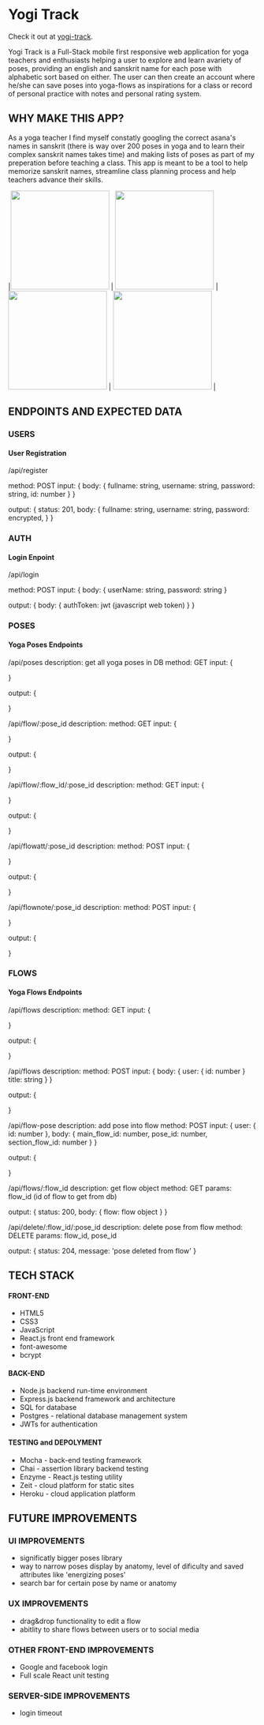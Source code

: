 # Yogi Track 

Check it out at [yogi-track](https://yoga-capstone.now.sh/).

Yogi Track is a Full-Stack mobile first responsive web application for yoga teachers and enthusiasts helping a user to explore and learn avariety of poses, providing an english and sanskrit name for each pose with alphabetic sort based on either. The user can then create an account where he/she can save poses into yoga-flows as inspirations for a class or record of personal practice with notes and personal rating system.

## WHY MAKE THIS APP?
As a yoga teacher I find myself constatly googling the correct asana's names in sanskrit (there is way over 200 poses in yoga and to learn their complex sanskrit names takes time) and making lists of poses as part of my preperation before teaching a class. This app is meant to be a tool to help memorize sanskrit names, streamline class planning process and help teachers advance their skills.


|<img src='https://images-for-portfolio.s3.us-east-2.amazonaws.com/yoga+cap/home.png' width ='200' > | <img src='https://images-for-portfolio.s3.us-east-2.amazonaws.com/yoga+cap/flow-pick.png' width ='200' > | <img src='https://images-for-portfolio.s3.us-east-2.amazonaws.com/yoga+cap/flow-pose.png' width='200' > | <img src='https://images-for-portfolio.s3.us-east-2.amazonaws.com/yoga+cap/pose-card2.png' width='200' > |

## ENDPOINTS AND EXPECTED DATA
### USERS
  #### User Registration
  /api/register

  method: POST
  input: {
    body: {
      fullname: string,
      username: string,
      password: string,
      id: number
    }
  }

  output: {
    status: 201,
    body: {
      fullname: string,
      username: string,
      password: encrypted, 
    }
  }

### AUTH 
  #### Login Enpoint
  /api/login
  
  method: POST
  input: {
    body: {
      userName: string, 
      password: string
    }

  output: {
    body: {
      authToken: jwt (javascript web token)
    }
  }

### POSES
  #### Yoga Poses Endpoints
  /api/poses
  description: get all yoga poses in DB
  method: GET
  input: {

  }

  output: {

  }

  /api/flow/:pose_id
  description: 
  method: GET
  input: {

  }

  output: {

  }

  /api/flow/:flow_id/:pose_id
  description: 
  method: GET
  input: {

  }

  output: {

  }

  /api/flowatt/:pose_id
  description: 
  method: POST
  input: {

  }

  output: {

  }

  /api/flownote/:pose_id
  description:
  method: POST
  input: {

  }

  output: {

  }
### FLOWS
  #### Yoga Flows Endpoints

  /api/flows
  description:
  method: GET
  input: {

  }

  output: {

  }
  
  /api/flows
  description:
  method: POST
  input: {
    body: {
      user: {
        id: number
      }
      title: string
    }
  }

  output: {

  }

  /api/flow-pose
  description: add pose into flow
  method: POST
  input: {
    user: {
      id: number
    },
    body: {
      main_flow_id: number,
      pose_id: number,
      section_flow_id: number
    }
  }

  output: {

  }

  /api/flows/:flow_id
  description: get flow object
  method: GET
  params: flow_id (id of flow to get from db)

  output: {
    status: 200,
    body: {
      flow: flow object
    }
  }

  /api/delete/:flow_id/:pose_id
  description: delete pose from flow
  method: DELETE
  params: flow_id, pose_id

  output: {
    status: 204,
    message: 'pose deleted from flow'
  }

## TECH STACK
#### FRONT-END
* HTML5
* CSS3
* JavaScript
* React.js front end framework
* font-awesome
* bcrypt

#### BACK-END
* Node.js backend run-time environment
* Express.js backend framework and architecture
* SQL for database
* Postgres - relational database management system
* JWTs for authentication

#### TESTING and DEPOLYMENT
* Mocha - back-end testing framework
* Chai - assertion library backend testing
* Enzyme - React.js testing utility
* Zeit - cloud platform for static sites
* Heroku - cloud application platform

## FUTURE IMPROVEMENTS

### UI IMPROVEMENTS
* significatly bigger poses library
* way to narrow poses display by anatomy, level of dificulty and saved attributes like 'energizing poses'
* search bar for certain pose by name or anatomy

### UX IMPROVEMENTS
* drag&drop functionality to edit a flow
* abitlity to share flows between users or to social media

### OTHER FRONT-END IMPROVEMENTS
* Google and facebook login
* Full scale React unit testing

### SERVER-SIDE IMPROVEMENTS
* login timeout

